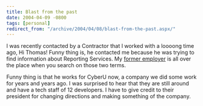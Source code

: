```yaml
---
title: Blast from the past
date: 2004-04-09 -0800
tags: [personal]
redirect_from: "/archive/2004/04/08/blast-from-the-past.aspx/"
---
```


I was recently contacted by a Contractor that I worked with a loooong
time ago, Hi Thomas! Funny thing is, he contacted me because he was
trying to find information about Reporting Services. My [former
employer](http://www.solien.com/) is all over the place when you search
on those two terms.

Funny thing is that he works for CyberU now, a company we did some work
for years and years ago. I was surprised to hear that they are still
around and have a tech staff of 12 developers. I have to give credit to
their president for changing directions and making something of the
company.

